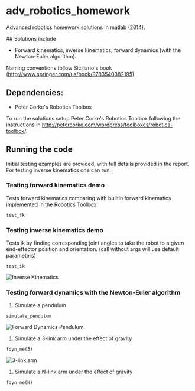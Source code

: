 # adv_robotics_homework

Advanced robotics homework solutions in matlab (2014).

## Solutions include 

* Forward kinematics, inverse kinematics, forward dynamics (with the Newton-Euler algorithm).

Naming conventions follow Siciliano's book (http://www.springer.com/us/book/9783540382195).

## Dependencies:

* Peter Corke's Robotics Toolbox

To run the solutions setup Peter Corke's Robotics Toolbox following the instructions in http://petercorke.com/wordpress/toolboxes/robotics-toolbox/.


## Running the code

Initial testing examples are provided, with full details provided in the report. For testing inverse kinematics one can run:


### Testing forward kinematics demo

Tests forward kinematics comparing with builtin forward kinematics implemented in the Robotics Toolbox

```
test_fk
```

### Testing inverse kinematics demo

Tests ik by finding corresponding joint angles to take the robot to a given end-effector position and orientation. (call without args will use default parameters)

```
test_ik
```

![Inverse Kinematics](https://github.com/eaa3/adv_robotics_homework/raw/master/gifs/ik_test.gif)

### Testing forward dynamics with the Newton-Euler algorithm

1. Simulate a pendulum

```
simulate_pendulum
```

![Forward Dynamics Pendulum](https://github.com/eaa3/adv_robotics_homework/raw/master/gifs/pendulum.gif)

1. Simulate a 3-link arm under the effect of gravity

```
fdyn_ne(3)
```

![3-link arm](https://github.com/eaa3/adv_robotics_homework/raw/master/gifs/3-link-arm.gif)

1. Simulate a N-link arm under the effect of gravity

```
fdyn_ne(N)
```







